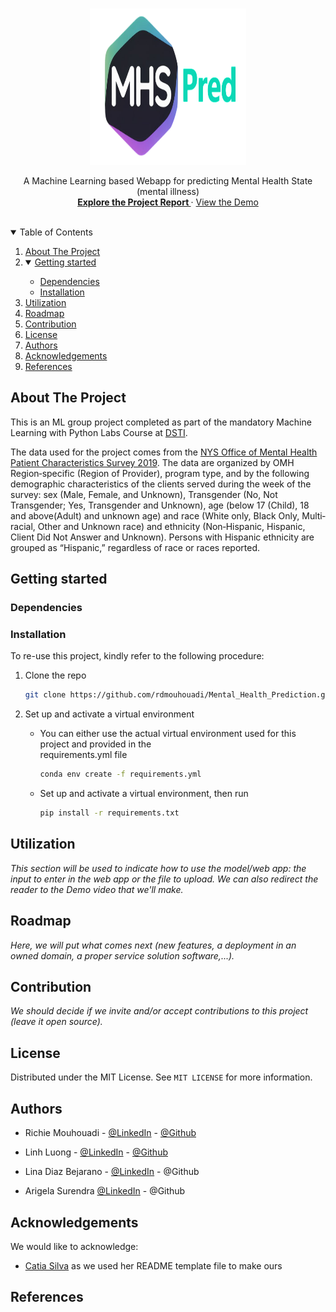 <!-- PROJECT LOGO -->
<br />
<p align="center">
  <a href="https://github.com/rdmouhouadi/Mental_Health_State_Prediction">
    <img src="images/MHSPred_logo.png" alt="Logo" width="250" height="250">
  </a>

<!--h1 align="center">MHS-Pred</h1-->

<p align="center">
    A Machine Learning based Webapp for predicting Mental Health State (mental illness)
    <br />
    <a href="https://github.com/rdmouhouadi/Mental_Health_Prediction"><strong>Explore the Project Report </strong></a> 
    ·
  <!-- will change the href=... to a link to the demo video-->
    <a href="https://github.com/rdmouhouadi/Mental_Health_State_Prediction/releases/download/V1.0/demo_video.mp4">View the Demo</a>
    <br />
    <br />
    </p>
</p>


<!-- TABLE OF CONTENTS -->
<details open="open">
  <summary>Table of Contents</summary>
  <ol>
    <li>
      <a href="#about-the-project">About The Project</a>
      <ul>
      </ul>
    </li>
    <li>
      <details open="open">
        <summary>
      <a href="#getting-started">Getting started</a>
        </summary>
      <ul>
        <li><a href="#dependencies">Dependencies</a></li>
        <li><a href="#installation">Installation</a></li>
      </ul>
    </li>
    <li><a href="#utilization">Utilization</a></li>
    <li><a href="#roadmap">Roadmap</a></li>
    <li><a href="#contribution">Contribution</a></li>
    <li><a href="#license">License</a></li>
    <li><a href="#authors">Authors</a></li>
    <li><a href="#acknowledgements">Acknowledgements</a></li>
    <li><a href="#references">References</a></li>
  </ol>
</details>

## **About The Project**

This is an ML group project completed as part of the mandatory Machine Learning with Python Labs Course at [DSTI](https://dsti.school/).

The data used for the project comes from the [NYS Office of Mental Health Patient Characteristics Survey 2019](https://catalog.data.gov/dataset/patient-characteristics-survey-pcs-2019). The data are organized by OMH Region‐specific (Region of Provider), program type, and by the following demographic characteristics of the clients served during the week of the survey: sex (Male, Female, and Unknown), Transgender (No, Not Transgender; Yes, Transgender and Unknown), age (below 17 (Child), 18 and above(Adult) and unknown age) and race (White only, Black Only, Multi‐racial, Other and Unknown race) and ethnicity (Non‐Hispanic, Hispanic, Client Did Not Answer and Unknown). Persons with Hispanic ethnicity are grouped as “Hispanic,” regardless of race or races reported.

## **Getting started**

### **Dependencies**
### **Installation**
To re-use this project, kindly refer to the following procedure:
1. Clone the repo
   ```sh
   git clone https://github.com/rdmouhouadi/Mental_Health_Prediction.git
   ```
2. Set up and activate a virtual environment
   
   * You can either use the actual virtual environment used for this project and provided in the       
      requirements.yml file
      ```sh
      conda env create -f requirements.yml
      ```

   * Set up and activate a virtual environment, then run
      ```sh
      pip install -r requirements.txt
      ```
## **Utilization**
*This section will be used to indicate how to use the model/web app: the input to enter in the web app or the file to upload. We can also redirect the reader to the Demo video that we'll make.*
## **Roadmap**
*Here, we will put what comes next (new features, a deployment in an owned domain, a proper service solution software,...).*
## **Contribution**
*We should decide if we invite and/or accept contributions to this project (leave it open source).*
## **License**
Distributed under the MIT License. See `MIT LICENSE` for more information.
## **Authors**
* Richie Mouhouadi - [@LinkedIn](https://www.linkedin.com/in/richie-mouhouadi) - [@Github](https://github.com/rdmouhouadi/)

* Linh Luong - [@LinkedIn](https://www.linkedin.com/in/linh-luong-69b651250) - [@Github](https://github.com/LinhLuong-2705)

* Lina Diaz Bejarano - [@LinkedIn](https://www.linkedin.com/in/lina-marcela-diaz-bejarano-0b71705a) - @Github

* Arigela Surendra [@LinkedIn](https://www.linkedin.com/in/arigela-surendra-564abb367) - @Github
## **Acknowledgements**
We would like to acknowledge:

* [Catia Silva](https://faculty.eng.ufl.edu/catia-silva/) as we used her README template file to make ours
## **References**
